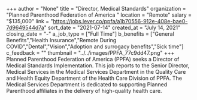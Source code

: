 +++
author = "None"
title = "Director, Medical Standards"
organization = "Planned Parenthood Federation of America "
location = "Remote"
salary = "$135,000"
link = "https://jobs.lever.co/ppfa/a1b70556-912e-408e-bae0-7d9649544d7a"
sort_date = "2021-07-14"
created_at = "July 14, 2021"
closing_date = "-"
a_job_type = ["Full Time"]
b_benefits = ["General Benefits","Health Insurance","Remote During COVID","Dental","Vision","Adoption and surrogacy benefits","Sick time"]
c_feedback = ""
thumbnail = "../../images/PPFA_77c9dd47.png"
+++
Planned Parenthood Federation of America (PPFA) seeks a Director of Medical Standards Implementation. This job reports to the Senior Director, Medical Services in the Medical Services Department in the Quality Care and Health Equity Department of the Health Care Division of PPFA. The Medical Services Department is dedicated to supporting Planned Parenthood affiliates in the delivery of high-quality health care. 